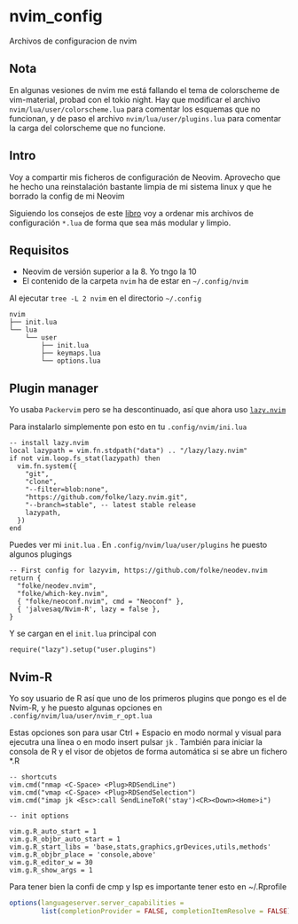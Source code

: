 # nvim_config
Archivos de configuracion de nvim

## Nota
En algunas vesiones de nvim me está fallando el tema de colorscheme de vim-material, probad con el tokio night. Hay que modificar el archivo `nvim/lua/user/colorscheme.lua` para comentar los esquemas que no funcionan, 
y de paso el archivo `nvim/lua/user/plugins.lua` para comentar la carga del colorscheme que no funcione. 

## Intro

Voy a compartir mis ficheros de configuración de Neovim. 
Aprovecho que he hecho una reinstalación bastante limpia de mi sistema linux y que he borrado la config de mi Neovim

Siguiendo los consejos de este [libro](https://www.amazon.com/Neovim-beginners-complete-installation-fully-fledged-ebook/dp/B0CCW8PGKV) voy a ordenar mis archivos de configuración `*.lua` de 
forma que sea más modular y limpio. 


## Requisitos

* Neovim de versión superior a la 8. Yo tngo la 10
* El contenido de la carpeta `nvim` ha de estar en `~/.config/nvim`

Al ejecutar `tree -L 2 nvim` en el directorio `~/.config` 

```
nvim
├── init.lua
└── lua
    └── user
        ├── init.lua
        ├── keymaps.lua
        └── options.lua
```

## Plugin manager

Yo usaba `Packervim` pero se ha descontinuado, así que ahora uso [`lazy.nvim`](https://github.com/folke/lazy.nvim) 

Para instalarlo simplemente pon esto en tu `.config/nvim/ini.lua`

```
-- install lazy.nvim
local lazypath = vim.fn.stdpath("data") .. "/lazy/lazy.nvim"
if not vim.loop.fs_stat(lazypath) then
  vim.fn.system({
    "git",
    "clone",
    "--filter=blob:none",
    "https://github.com/folke/lazy.nvim.git",
    "--branch=stable", -- latest stable release
    lazypath,
  })
end
```

Puedes ver mi `init.lua` . 
En `.config/nvim/lua/user/plugins`  he puesto algunos plugings

```
-- First config for lazyvim, https://github.com/folke/neodev.nvim
return {
  "folke/neodev.nvim",
  "folke/which-key.nvim",
  { "folke/neoconf.nvim", cmd = "Neoconf" },
  { 'jalvesaq/Nvim-R', lazy = false },
}
```

Y se cargan en el `init.lua` principal con 

```
require("lazy").setup("user.plugins")
```

## Nvim-R 

Yo soy usuario de R así que uno de los primeros plugins que pongo es el de Nvim-R, y 
he puesto algunas opciones en `.config/nvim/lua/user/nvim_r_opt.lua`

Estas opciones son para usar Ctrl + Espacio en modo normal  y visual para ejecutra una línea
o en modo insert pulsar `jk` . También para iniciar la consola de R y el visor de objetos
de forma automática si se abre un fichero *.R 



```
-- shortcuts
vim.cmd("nmap <C-Space> <Plug>RDSendLine")
vim.cmd("vmap <C-Space> <Plug>RDSendSelection")
vim.cmd("imap jk <Esc>:call SendLineToR('stay')<CR><Down><Home>i")

-- init options

vim.g.R_auto_start = 1
vim.g.R_objbr_auto_start = 1
vim.g.R_start_libs = 'base,stats,graphics,grDevices,utils,methods'
vim.g.R_objbr_place = 'console,above'
vim.g.R_editor_w = 30
vim.g.R_show_args = 1
```

Para tener bien la confi de cmp y lsp es importante tener esto en ~/.Rprofile

```r
options(languageserver.server_capabilities =
        list(completionProvider = FALSE, completionItemResolve = FALSE))
```
